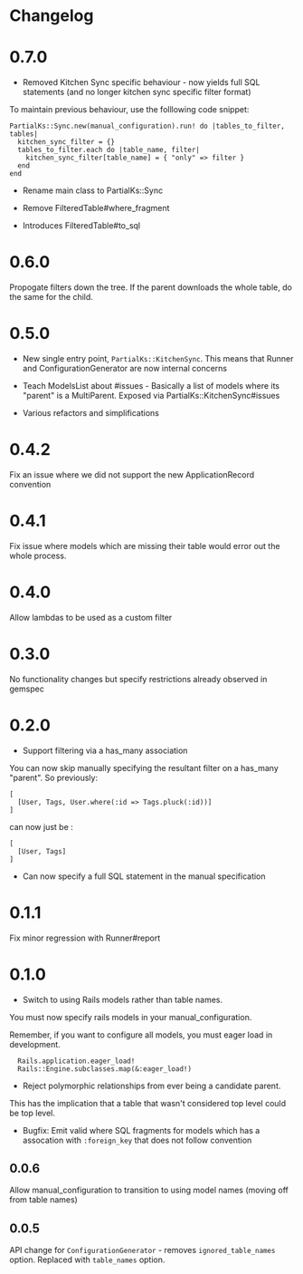 # Changelog

# 0.7.0

* Removed Kitchen Sync specific behaviour - now yields full SQL statements (and no longer kitchen sync specific filter format)

To maintain previous behaviour, use the folllowing code snippet:

```
PartialKs::Sync.new(manual_configuration).run! do |tables_to_filter, tables|
  kitchen_sync_filter = {}
  tables_to_filter.each do |table_name, filter|
    kitchen_sync_filter[table_name] = { "only" => filter }
  end
end
```

* Rename main class to PartialKs::Sync

* Remove FilteredTable#where_fragment

* Introduces FilteredTable#to_sql

# 0.6.0

Propogate filters down the tree. If the parent downloads the whole table, do the same for the child.

# 0.5.0

* New single entry point, `PartialKs::KitchenSync`. This means that Runner and ConfigurationGenerator are now internal concerns

* Teach ModelsList about #issues - Basically a list of models where its "parent" is a MultiParent. Exposed via PartialKs::KitchenSync#issues

* Various refactors and simplifications

# 0.4.2

Fix an issue where we did not support the new ApplicationRecord convention

# 0.4.1

Fix issue where models which are missing their table would error out the whole process.

# 0.4.0

Allow lambdas to be used as a custom filter

# 0.3.0

No functionality changes but specify restrictions already observed in gemspec

# 0.2.0

* Support filtering via a has_many association

You can now skip manually specifying the resultant filter on a has_many "parent". So previously:

```
[
  [User, Tags, User.where(:id => Tags.pluck(:id))]
]
```

can now just be :

```
[
  [User, Tags]
]
```

* Can now specify a full SQL statement in the manual specification


# 0.1.1

Fix minor regression with Runner#report

# 0.1.0

* Switch to using Rails models rather than table names.

You must now specify rails models in your manual_configuration.

Remember, if you want to configure all models, you must eager load in development.

```
  Rails.application.eager_load!
  Rails::Engine.subclasses.map(&:eager_load!)
```

* Reject polymorphic relationships from ever being a candidate parent.

This has the implication that a table that wasn't considered top level could be
top level.

* Bugfix: Emit valid where SQL fragments for models which has a assocation with `:foreign_key`
that does not follow convention

## 0.0.6

Allow manual_configuration to transition to using model names (moving off from table names)

## 0.0.5

API change for `ConfigurationGenerator` - removes `ignored_table_names` option.
Replaced with `table_names` option.
